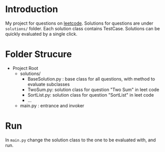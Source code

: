 # Introduction

My project for questions on [leetcode](https://leetcode.com). Solutions for questions are under `solutions/` folder. Each solution class contains TestCase. Solutions can be quickly evaluated by a single click.

# Folder Strucure

- Project Root
    - solutions/
        - BaseSolution.py : base class for all questions, with method to evaluate subclasses
        - TwoSum.py:        solution class for question "Two Sum" in leet code
        - SortList.py:      solution class for question "SortList" in leet code
        - ...
    - main.py :             entrance and invoker

# Run

In `main.py` change the solution class to the one to be evaluated with, and run.
